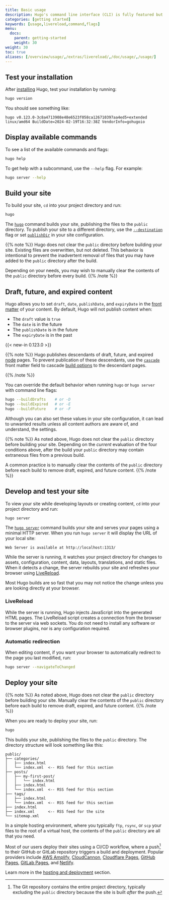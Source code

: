 ```yaml
---
title: Basic usage
description: Hugo's command line interface (CLI) is fully featured but simple to use, even for those with limited experience working from the command line.
categories: [getting started]
keywords: [usage,livereload,command,flags]
menu:
  docs:
    parent: getting-started
    weight: 30
weight: 30
toc: true
aliases: [/overview/usage/,/extras/livereload/,/doc/usage/,/usage/]
---
```


## Test your installation

After [installing] Hugo, test your installation by running:

```sh
hugo version
```

You should see something like:

```text
hugo v0.123.0-3c8a4713908e48e6523f058ca126710397aa4ed5+extended linux/amd64 BuildDate=2024-02-19T16:32:38Z VendorInfo=gohugoio
```

## Display available commands

To see a list of the available commands and flags:

```sh
hugo help
```

To get help with a subcommand, use the `--help` flag. For example:

```sh
hugo server --help
```

## Build your site

To build your site, `cd` into your project directory and run:

```sh
hugo
```

The [`hugo`] command builds your site, publishing the files to the `public` directory. To publish your site to a different directory, use the [`--destination`] flag or set [`publishDir`] in your site configuration.

{{% note %}}
Hugo does not clear the `public` directory before building your site. Existing files are overwritten, but not deleted. This behavior is intentional to prevent the inadvertent removal of files that you may have added to the `public` directory after the build.

Depending on your needs, you may wish to manually clear the contents of the `public` directory before every build.
{{% /note %}}

## Draft, future, and expired content

Hugo allows you to set `draft`, `date`, `publishDate`, and `expiryDate` in the [front matter] of your content. By default, Hugo will not publish content when:

- The `draft` value is `true`
- The `date` is in the future
- The `publishDate` is in the future
- The `expiryDate` is in the past

{{< new-in 0.123.0 >}}

{{% note %}}
Hugo publishes descendants of draft, future, and expired [node] pages. To prevent publication of these descendants, use the [`cascade`] front matter field to cascade [build options] to the descendant pages.

[build options]: /content-management/build-options/
[`cascade`]: /content-management/front-matter/#cascade-field
[node]: /getting-started/glossary/#node
{{% /note %}}

You can override the default behavior when running `hugo` or `hugo server` with command line flags:

```sh
hugo --buildDrafts    # or -D
hugo --buildExpired   # or -E
hugo --buildFuture    # or -F
```

Although you can also set these values in your site configuration, it can lead to unwanted results unless all content authors are aware of, and understand, the settings.

{{% note %}}
As noted above, Hugo does not clear the `public` directory before building your site. Depending on the _current_ evaluation of the four conditions above, after the build your `public` directory may contain extraneous files from a previous build.

A common practice is to manually clear the contents of the `public` directory before each build to remove draft, expired, and future content.
{{% /note %}}

## Develop and test your site

To view your site while developing layouts or creating content, `cd` into your project directory and run:

```sh
hugo server
```

The [`hugo server`] command builds your site and serves your pages using a minimal HTTP server. When you run `hugo server` it will display the URL of your local site:

```text
Web Server is available at http://localhost:1313/ 
```

While the server is running, it watches your project directory for changes to assets, configuration, content, data, layouts, translations, and static files. When it detects a change, the server rebuilds your site and refreshes your browser using [LiveReload].

Most Hugo builds are so fast that you may not notice the change unless you are looking directly at your browser.

### LiveReload

While the server is running, Hugo injects JavaScript into the generated HTML pages. The LiveReload script creates a connection from the browser to the server via web sockets. You do not need to install any software or browser plugins, nor is any configuration required.

### Automatic redirection

When editing content, if you want your browser to automatically redirect to the page you last modified, run:

```sh
hugo server --navigateToChanged
```

## Deploy your site

{{% note %}}
As noted above, Hugo does not clear the `public` directory before building your site. Manually clear the contents of the `public` directory before each build to remove draft, expired, and future content.
{{% /note %}}

When you are ready to deploy your site, run:

```sh
hugo
```

This builds your site, publishing the files to the `public` directory. The directory structure will look something like this:

```text
public/
├── categories/
│   ├── index.html
│   └── index.xml  <-- RSS feed for this section
├── posts/
│   ├── my-first-post/
│   │   └── index.html
│   ├── index.html
│   └── index.xml  <-- RSS feed for this section
├── tags/
│   ├── index.html
│   └── index.xml  <-- RSS feed for this section
├── index.html
├── index.xml      <-- RSS feed for the site
└── sitemap.xml
```

In a simple hosting environment, where you typically `ftp`, `rsync`, or `scp` your files to the root of a virtual host, the contents of the `public` directory are all that you need.

Most of our users deploy their sites using a CI/CD workflow, where a push[^1] to their GitHub or GitLab repository triggers a build and deployment. Popular providers include [AWS Amplify], [CloudCannon], [Cloudflare Pages], [GitHub Pages], [GitLab Pages], and [Netlify].

Learn more in the [hosting and deployment] section.

[^1]: The Git repository contains the entire project directory, typically excluding the `public` directory because the site is built _after_ the push.

[`--destination`]: /commands/hugo/#options
[`hugo server`]: /commands/hugo_server/
[`hugo`]: /commands/hugo/
[`publishDir`]: /getting-started/configuration/#publishdir
[AWS Amplify]: https://aws.amazon.com/amplify/
[CloudCannon]: https://cloudcannon.com/
[Cloudflare Pages]: https://pages.cloudflare.com/
[commands]: /commands/
[front matter]: /content-management/front-matter/
[GitHub Pages]: https://pages.github.com/
[GitLab Pages]: https://docs.gitlab.com/ee/user/project/pages/
[hosting and deployment]: /hosting-and-deployment/
[hosting]: /hosting-and-deployment/
[installing]: /installation/
[LiveReload]: https://github.com/livereload/livereload-js
[Netlify]: https://www.netlify.com/
